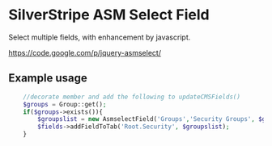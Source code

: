 # SilverStripe ASM Select Field

Select multiple fields, with enhancement by javascript.

https://code.google.com/p/jquery-asmselect/

## Example usage

```php
	//decorate member and add the following to updateCMSFields()
    $groups = Group::get();
	if($groups->exists()){
		$groupslist = new AsmselectField('Groups','Security Groups', $groups->map()->toArray(),$this->owner->Groups()->map('ID','ID')->toArray());
		$fields->addFieldToTab('Root.Security', $groupslist);
	}
```

